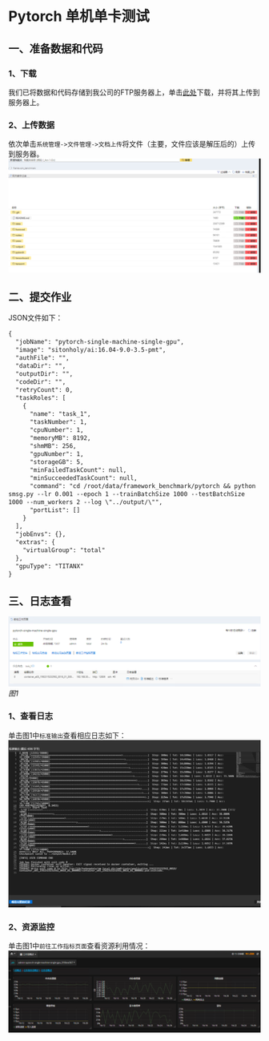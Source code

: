 # Pytorch 单机单卡测试
## 一、准备数据和代码
### 1、下载
我们已将数据和代码存储到我公司的FTP服务器上，单击[此处](http://123.151.118.124:13390/sitonholy/scm/pytorch-smsg.tar.gz)下载，并将其上传到服务器上。    
### 2、上传数据
依次单击`系统管理->文件管理->文档上传`将文件（主要，文件应该是解压后的）上传到服务器。   
![](../imgs/bm-01.png)    
## 二、提交作业
JSON文件如下：    
```
{
  "jobName": "pytorch-single-machine-single-gpu",
  "image": "sitonholy/ai:16.04-9.0-3.5-pmt",
  "authFile": "",
  "dataDir": "",
  "outputDir": "",
  "codeDir": "",
  "retryCount": 0,
  "taskRoles": [
    {
      "name": "task_1",
      "taskNumber": 1,
      "cpuNumber": 1,
      "memoryMB": 8192,
      "shmMB": 256,
      "gpuNumber": 1,
      "storageGB": 5,
      "minFailedTaskCount": null,
      "minSucceededTaskCount": null,
      "command": "cd /root/data/framework_benchmark/pytorch && python smsg.py --lr 0.001 --epoch 1 --trainBatchSize 1000 --testBatchSize 1000 --num_workers 2 --log \"../output/\"",
      "portList": []
    }
  ],
  "jobEnvs": {},
  "extras": {
    "virtualGroup": "total"
  },
  "gpuType": "TITANX"
}
```

## 三、日志查看
![](../imgs/bm-02.png)  
*图1*    
### 1、查看日志
单击图1中`标准输出`查看相应日志如下：   
![](../imgs/bm-03.png)   
### 2、资源监控
单击图1中`前往工作指标页面`查看资源利用情况：   
![](../imgs/bm-04.png)    
